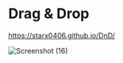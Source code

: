 # Drag & Drop

https://starx0406.github.io/DnD/

![Screenshot (16)](https://user-images.githubusercontent.com/67006219/110235666-66e38080-7f57-11eb-8c5b-b12e81ec53aa.png)
